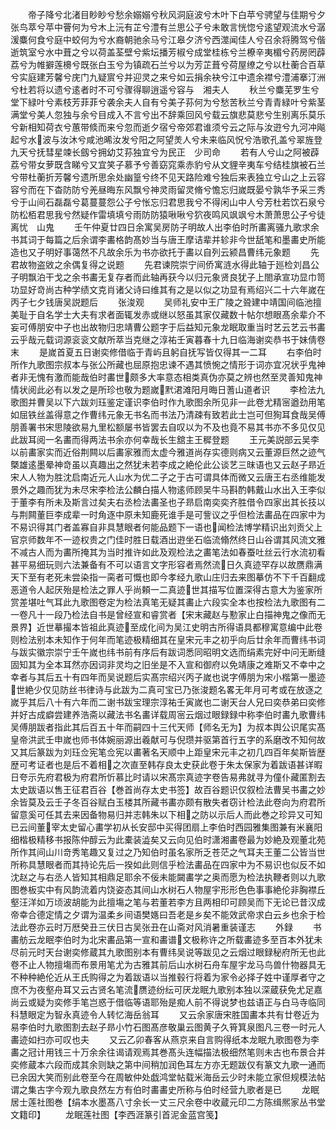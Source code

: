 <!-- { "loadSidebar": true } -->
　　帝子降兮北渚目眇眇兮愁余嫋嫋兮秋风洞庭波兮木叶下白苹兮骋望与佳期兮夕张鸟萃兮苹中罾何为兮木上沅有芷兮澧有兰思公子兮未敢言恍惚兮逺望观流水兮潺湲麋何食兮庭中蛟何为兮水裔朝驰余马兮江皋夕济兮西澨闻佳人兮召余将腾驾兮偕逝筑室兮水中葺之兮以荷盖荃壁兮紫坛播芳椒兮成堂桂栋兮兰橑辛夷楣兮药房罔薜荔兮为帷擗莲櫋兮既张白玉兮为镇疏石兰兮以为芳芷葺兮荷屋缭之兮以杜蘅合百草兮实庭建芳馨兮庑门九疑賔兮并迎灵之来兮如云捐余袂兮江中遗余襟兮澧浦搴汀洲兮杜若将以遗兮逺者时不可兮骤得聊逍遥兮容与　湘夫人
　　秋兰兮麋芜罗生兮堂下緑叶兮素枝芳菲菲兮袭余夫人自有兮美子荪何为兮愁苦秋兰兮青青緑叶兮紫茎满堂兮美人忽独与余兮目成入不言兮出不辞乘回风兮载云旗悲莫悲兮生别离乐莫乐兮新相知荷衣兮蕙带倐而来兮忽而逝夕宿兮帝郊君谁须兮云之际与汝逰兮九河冲飚起兮水波与汝沐兮咸池晞汝发兮阳之阿望羙人兮未来临风怳兮浩歌孔盖兮翠旌登九天兮抚彗星竦长劔兮拥幼艾荪独宜兮为民正　少司命
　　若有人兮山之阿被薜荔兮带女萝既含睇兮又宜笑子慕予兮善窈窕乘赤豹兮从文貍辛夷车兮结桂旗被石兰兮带杜蘅折芳馨兮遗所思余处幽篁兮终不见天路险难兮独后来表独立兮山之上云容容兮而在下杳防防兮羌昼晦东风飘兮神灵雨留灵脩兮憺忘归嵗既晏兮孰华予采三秀兮于山间石磊磊兮葛蔓蔓怨公子兮怅忘归君思我兮不得闲山中人兮芳杜若饮石泉兮防松栢君思我兮然疑作雷填填兮雨防防猿啾啾兮狖夜鸣风飒飒兮木萧萧思公子兮徒离忧　山鬼
　　壬午仲夏廿四日余寓吴房防子明故人出李伯时所畵离骚九歌求余书其词于每篇之后余谓李畵格韵髙妙当与唐王摩诘辈并轸非今世舐笔和墨畵史所能造也又子明好事蔼然不凡故余乐为书亦欲托于畵以自列云颍昌曹纬元象题
　　先君故物盗敓之余偶复得之说题
　　先君谏院崇宁间侨寓涟水得此轴于廵检刘昌公子明飘泊干戈之余书畵无复存者而此轴再获今以归元象贤良犹子上閤承宣功显巾笥功显好竒尚古种学绩文克肖诸父诗曰维其有之是以似之功显有焉绍兴二十六年嵗在丙子七夕钱唐吴説题后
　　张浚观
　　吴师礼安中王广陵之聓建中靖国间临池擅美耻于自名学士大夫有求者面辄发赤或继以怒虽其家仅藏数十帖尔想眼髙余辈介不妄可傅朋安中子也出故物归忠靖曹公题字于后益知元象龙眠取重当时艺云艺云书畵云乎哉元载词源衮衮文献所萃当克继之淳祐壬寅暮春十九日临海谢奕恭书于妹倩卷末
　　是嵗首夏五日谢奕修借临于青屿且躬自抚写皆仅得其一二耳
　　右李伯时所作九歌图宗叔本与张公所藏也屈原抱忠谏不遇其愤惋之情形于词亦宜况状乎鬼神者非无愧有激而能哉伯时畵世颇多大率意态相类真伪亦莫之辨也然至灵善知鬼神情状阅此必有以发之是所珍也敬为题嵗黓涒滩阳月晦日蓍山道者识
　　李检法九歌图并曹吴以下六跋刘珏鉴定谨识李伯时作九歌图余所见非一此卷尤精宻遒劲用笔如屈铁丝盖得意之作曹纬元象无书名而书法乃清疎有致若此士岂可但狥耳食哉吴傅朋善署书宋思陵欲易九里松额屡书皆罢去自叹以为不及也竟不易其书亦不多见仅见此跋耳阅一名畵而得两法书余亦何幸哉长生舘主王穉登题
　　王元美説部云吴李以前畵家实而近俗荆闗以后畵家雅而太虚今雅道尚存实德则病又云董源巨然之迹气槩雄逺墨晕神竒虽以真趣出之然犹未若李成之絶伦此公谈艺三昩语也又云赵子昻近宋人人物为胜沈启南近元人山水为优二子之于古可谓具体而微又云唐王右丞维能发景外之趣而犹为未尽宋李检法公麟白描人物逺师顾吴牛马斟酌韩戴山水出入王李似于董李有所未及斯言过矣夫右丞检法畵圣也子昻启南奕奕齐胜借令四家出其长技以与荆闗董巨李成辈一时角逐中原未知鹿死谁手是可訾议之乎但检法畵品在四家中为不易识得其门者盖寡自非具慧眼者何能品题下一语也闻检法博学精识出刘贡父上官京师数年不一迹权贵之门佳时胜日载酒出逰坐石临流翛然终日山谷谓其风流文雅不减古人而为畵所掩其为当时推许如此及观检法之畵笔法如春蚕吐丝云行水流初看甚平易细玩则六法兼备有不可以语言文字形容者焉然流日久真迹罕存以故赝鼎满天下至有老死未尝染指一脔者可慨也即今孝经九歌山庄归去来图摹仿不下千百翻成恶道令人起厌殆是检法之罪人乎尚頼一二真迹世其描写位置深得古意大为鉴家所赏差堪吐气耳此九歌图卷定为检法真笔无疑其畵止六段实全本也按检法九歌图有二一卷凡十一段乃检法自书是曾经宣和睿赏者【宋末藏赵与懃家止白描神鬼之像而无景界】近世摹撮本皆祖此真迹至成化间为吴江史明古所得语具都穆寓意编中此卷则检法别本未知作于何年而笔迹极精细其在皇宋元丰之初乎向后廿余年而曹纬书词与跋实徽宗崇宁壬午嵗也纬书前有序后有跋词悉同昭明文选而绢素完好中问无断缝固知其为全本耳然亦因词非灵均之旧坐是不入宣和御府以免靖康之难斯又不幸中之幸者与其后五十有四年而吴说题后实髙宗绍兴丙子嵗也说字傅朋为宋小楷第一墨迹世絶少仅见防丝书律诗与此跋为二真可宝已乃张浚题名畧无年月可考或在放逐之嵗乎其后八十有六年而二谢书跋宝理宗淳祐壬寅嵗也二谢天台人兄曰奕恭弟曰奕修并好古成癖尝建养浩斋以藏法书名畵详载周宻云烟过眼録録中称李伯时畵九歌曹纬吴傅朋跋者指此其后百五十年而嗣四十三代天师【师名无为】为叔本舆公识尾实髙皇帝洪武壬申嵗也师书体婉丽源出羲献可与倪瓒并驱第首行五字的系磨改不知何故又其后篆跋为刘珏佥宪笔佥宪以畵著名天顺中上距皇宋元丰之初几四百年矣斯皆歴歴可考证者也是后不着相之次直至韩存良太史获此卷于朱太保家为着跋语甚详暇日夸示先府君极为府君所忻慕比时请以宋髙宗真迹字卷告易弗就寻为僮仆藏匿割去太史跋语以售王征君百谷【巻首尚存太史书签】故百谷题识仅叙检法曹吴书畵之妙余皆莫及云壬子冬百谷赋白玉楼其所藏书畵亦颇有散失者窃计检法此卷向为府君所留意奚可任其去来因备物易归并志韩朱以下相之防以示后人而此巻之珍异又可知已云间董宰太史留心畵学初从长安邸中买得团扇上李伯时西园雅集图兼有米襄阳细楷极精移书报陈仲醇云为此橐装澁矣又云向见伯时潇湘畵卷最为妙絶及观董北苑所作其间山川竒秀笔趣又复过之乃知伯时虽名家所乏苍茫之气耳夫王董二公皆当世所称具慧眼者而其持论先后一揆如此则信乎检法畵品在四家中为不易识也似反不如沈赵之与右丞人皆知其相鼎足耶余不佞未能闚畵学之奥而愿为检法执鞭者则以九歌图巻板实中有风韵流着内饶姿态其间山水树石人物屋宇形形色色事事絶伦非胸襟丘壑汪洋如万顷波胡能为此擅塲之笔与若董若李方且两相印可顾吴而下无论已昔汉成帝幸合德定情之夕谓为温柔乡间语樊嫕曰吾老是乡矣不能效武帝求白云乡也余于检法此卷亦云时万厯癸丑三伏日古吴张丑在山斋对风消暑重装谨志
　　外録
　　书畵舫云龙眠李伯时为北宋畵品第一宣和畵谱文极称许之所载畵迹多至百本外犹未尽前元时天台谢奕修蔵其九歌图别本有曹纬吴说等跋见之云烟过眼録秘府所无也此卷不止人物擅塲而布景用笔尤为古雅其前后山水树石舟车屋宇龙马鸟兽什物器具无不种种絶伦近从王氏购得之为着跋语以当推毂行将着为家令必择子姓中谨厚者守之庶不为夜壑舟耳又云古贤名笔流赝迹纷纭可厌龙眠九歌别本独以深蔵获免尤足嘉尚云或疑为奕修手笔岂惑于借临等语耶殆是痴人前不得说梦也兹语正与白马寺临同科慧眼定为智永真迹令人转忆海岳翁耳
　　又云余家唐宋胜国畵本共有廿卷近为易李伯时九歌图割去赵子昻小竹石图髙彦敬巢云图黄子久筲箕泉图凡三卷一时元人畵迹如扫亦可叹也夫
　　又云乙卯春客从燕京来自言购得纸本龙眠九歌图卷为李畵之冠计用钱三十万余余往谒请观焉其巻髙头连幅描法极细然笔则未古也布景合并奕修蔵本六段而成其余则缺之第中间稍加润色耳左方亦无题跋仅有篆文九歌一通而已余因大笑而别此卷至今在周敏仲处戯鸿堂帖载米海岳云少时未能立家但规模法帖谓之集古字今观九歌良然左方有伯时畵畵史所称与伯时经营九歌者是已
　　龙眠居士莲社图巻【绢本水墨髙八寸余长一丈三尺余卷中收蔵元印二方陈缉熈家丛书堂文籍印】
　　龙眠莲社图【李西涯篆引首泥金蓝宫笺】
